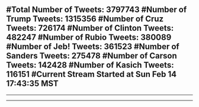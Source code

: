 #Total Number of Tweets: 3797743 
#Number of Trump Tweets: 1315356
#Number of Cruz Tweets: 726174
#Number of Clinton Tweets: 482247
#Number of Rubio Tweets: 380089
#Number of Jeb! Tweets: 361523
#Number of Sanders Tweets: 275478
#Number of Carson Tweets: 142428
#Number of Kasich Tweets: 116151
#Current Stream Started at Sun Feb 14 17:43:35 MST
---
---
---
